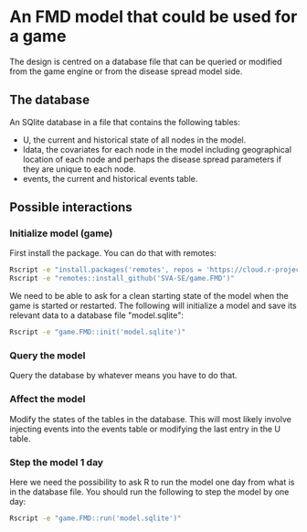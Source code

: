 # An FMD model that could be used for a game

The design is centred on a database file that can be queried or
modified from the game engine or from the disease spread model
side.

## The database

An SQlite database in a file that contains the following tables:

- U, the current and historical state of all nodes in the model.
- ldata, the covariates for each node in the model including
  geographical location of each node and perhaps the disease spread
  parameters if they are unique to each node.
- events, the current and historical events table.

## Possible interactions

### Initialize model (game)

First install the package. You can do that with remotes:

```sh
Rscript -e "install.packages('remotes', repos = 'https://cloud.r-project.org/')"
Rscript -e "remotes::install_github('SVA-SE/game.FMD')"
```

We need to be able to ask for a clean starting state of the model when
the game is started or restarted. The following will initialize a
model and save its relevant data to a database file "model.sqlite":

```sh
Rscript -e "game.FMD::init('model.sqlite')"
```

### Query the model

Query the database by whatever means you have to do that.

### Affect the model

Modify the states of the tables in the database. This will most likely
involve injecting events into the events table or modifying the last
entry in the U table.

### Step the model 1 day

Here we need the possibility to ask R to run the model one day from
what is in the database file. You should run the following to step the
model by one day:

```sh
Rscript -e "game.FMD::run('model.sqlite')"
```

